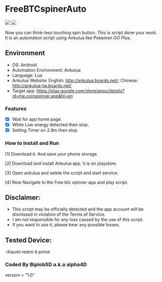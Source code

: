 # FreeBTCspinerAuto
<img src="https://img.shields.io/badge/license-MIT-green.svg"> <img src="https://img.shields.io/badge/release-v1.0-red.svg"> 

Now you can think-less touching spin button. This is script done your work.
It is an automation script using Ankulua like Pokemon GO Plus.

## Environment
- OS: Android
- Automation Environment: Ankulua
- Language: Lua
- Ankulua Website:
English: http://ankulua.boards.net/; 
Chinese: http://ankulua-tw.boards.net/
- Target app: <a href="https://play.google.com/store/apps/details?id=me.coinspinner.app&hl=en" target="_blank"><span style="color: blue">https://play.google.com/store/apps/details?id=me.coinspinner.app&hl=en</span></a>


### Features
- [x] Wait for app home page.
- [x] While Low energy detected then stop.
- [x] Setting Timer on 2.9m then stop.

### How to Install and Run
[1] Download it. And save your phone storage.

[2] Download and install Ankulua app. It is on playstore.

[3] Open ankulua and selete the script and start service.

[4] Now Navigate to the Free btc spinner app and play script.



## Disclaimer:
- This script may be officially detected and the app account will be dismissed in violation of the Terms of Service.
- I am not responsible for any loss caused by the use of this script.
- If you want to use it, please bear any possible losses.

## Tested Device: 
-Xiaomi redmi 4 prime

### Coded By BiplobSD a.k.a alpha4D
version = "1.0"
